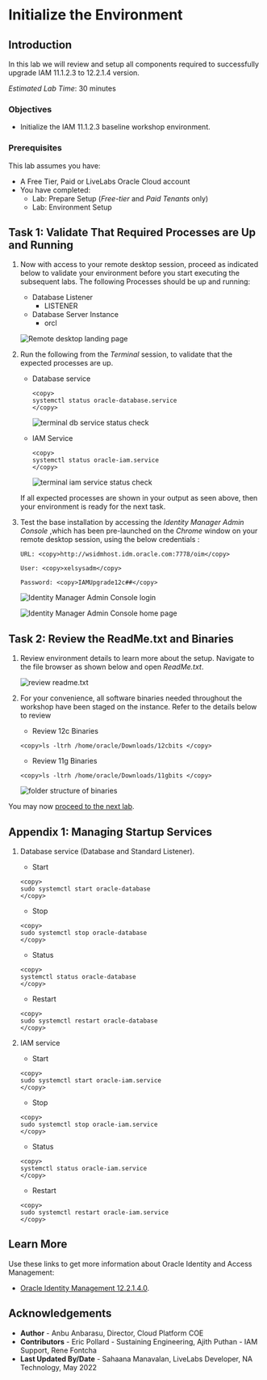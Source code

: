 # Initialize the Environment

## Introduction

In this lab we will review and setup all components required to successfully upgrade IAM 11.1.2.3 to 12.2.1.4 version.

*Estimated Lab Time*:  30 minutes

### Objectives
- Initialize the IAM 11.1.2.3 baseline workshop environment.

### Prerequisites
This lab assumes you have:
- A Free Tier, Paid or LiveLabs Oracle Cloud account
- You have completed:
    - Lab: Prepare Setup (*Free-tier* and *Paid Tenants* only)
    - Lab: Environment Setup

## Task 1: Validate That Required Processes are Up and Running

1. Now with access to your remote desktop session, proceed as indicated below to validate your environment before you start executing the subsequent labs. The following Processes should be up and running:

    - Database Listener
        - LISTENER
    - Database Server Instance
        - orcl

    ![Remote desktop landing page](./images/login.png " ")

2. Run the following from the *Terminal* session, to validate that the expected processes are up.

    - Database service
        ```
        <copy>
        systemctl status oracle-database.service
        </copy>
        ```

        ![terminal db service status check](./images/db-service-status.png " ")

    - IAM Service
        ```
        <copy>
        systemctl status oracle-iam.service
        </copy>
        ```
        ![terminal iam service status check](./images/iam-service-status.png " ")

    If all expected processes are shown in your output as seen above, then your environment is ready for the next task.


3. Test the base installation by accessing the *Identity Manager Admin Console* ,which has been pre-launched on the *Chrome* window on your remote desktop session, using the below credentials :

    ```
    URL: <copy>http://wsidmhost.idm.oracle.com:7778/oim</copy>
    ```
    ```
    User: <copy>xelsysadm</copy>
    ```
    ```
    Password: <copy>IAMUpgrade12c##</copy>
    ```

    ![Identity Manager Admin Console login](./images/login1.png " ")


    ![Identity Manager Admin Console home page](./images/oim-landing.png " ")


## Task 2: Review the ReadMe.txt and Binaries

1. Review environment details to learn more about the setup. Navigate to the file browser as shown below and open *ReadMe.txt*.

    ![review readme.txt](./images/review.png " ")

2. For your convenience, all software binaries needed throughout the workshop have been staged on the instance. Refer to the details below to review

    - Review 12c Binaries
    ```
    <copy>ls -ltrh /home/oracle/Downloads/12cbits </copy>
    ```
    - Review 11g Binaries
    ```
    <copy>ls -ltrh /home/oracle/Downloads/11gbits </copy>
    ```
    ![folder structure of binaries](./images/review2.png " ")


You may now [proceed to the next lab](#next).


## Appendix 1: Managing Startup Services

1. Database service (Database and Standard Listener).

    - Start

    ```
    <copy>
    sudo systemctl start oracle-database
    </copy>
    ```
    - Stop

    ```
    <copy>
    sudo systemctl stop oracle-database
    </copy>
    ```

    - Status

    ```
    <copy>
    systemctl status oracle-database
    </copy>
    ```

    - Restart

    ```
    <copy>
    sudo systemctl restart oracle-database
    </copy>
    ```
2. IAM service

    - Start

    ```
    <copy>
    sudo systemctl start oracle-iam.service
    </copy>
    ```
    - Stop

    ```
    <copy>
    sudo systemctl stop oracle-iam.service
    </copy>
    ```

    - Status

    ```
    <copy>
    systemctl status oracle-iam.service
    </copy>
    ```

    - Restart

    ```
    <copy>
    sudo systemctl restart oracle-iam.service
    </copy>
    ```


## Learn More
Use these links to get more information about Oracle Identity and Access Management:
- [Oracle Identity Management 12.2.1.4.0](https://docs.oracle.com/en/middleware/idm/suite/12.2.1.4/index.html).

## Acknowledgements
* **Author** - Anbu Anbarasu, Director, Cloud Platform COE
* **Contributors** -  Eric Pollard - Sustaining Engineering, Ajith Puthan - IAM Support, Rene Fontcha
* **Last Updated By/Date** - Sahaana Manavalan, LiveLabs Developer, NA Technology, May 2022
